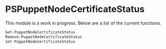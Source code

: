 # PSPuppetNodeCertificateStatus

This module is a work in progress. Below are a list of the current functions.

```powershell
Get-PuppetNodeCertificateStatus
Remove-PuppetNodeCertificateStatus
Set-PuppetNodeCertificateStatus
```